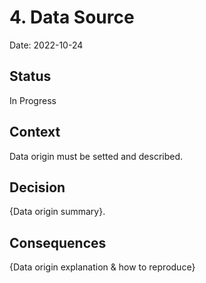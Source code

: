 # 4. Data Source

Date: 2022-10-24

## Status

In Progress

## Context

Data origin must be setted and described.

## Decision

{Data origin summary}.

## Consequences

{Data origin explanation & how to reproduce}